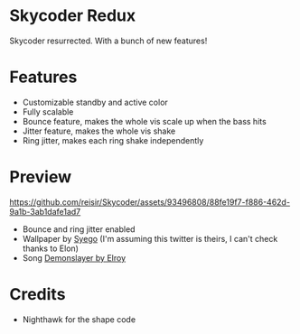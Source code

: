 # Skycoder Redux

Skycoder resurrected. With a bunch of new features! 

# Features

- Customizable standby and active color
- Fully scalable
- Bounce feature, makes the whole vis scale up when the bass hits
- Jitter feature, makes the whole vis shake
- Ring jitter, makes each ring shake independently

# Preview

https://github.com/reisir/Skycoder/assets/93496808/88fe19f7-f886-462d-9a1b-3ab1dafe1ad7

- Bounce and ring jitter enabled
- Wallpaper by [Syego](https://twitter.com/syego) (I'm assuming this twitter is theirs, I can't check thanks to Elon)
- Song [Demonslayer by Elroy](https://soundcloud.com/elr_oy/demonslayer) 

# Credits

- Nighthawk for the shape code
